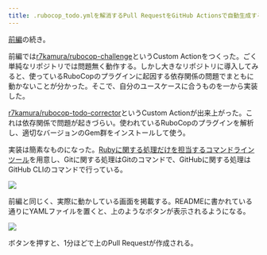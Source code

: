 ```yaml
---
title: .rubocop_todo.ymlを解消するPull RequestをGitHub Actionsで自動生成する (後編)
---
```

[前編](https://r7kamura.com/articles/2022-05-13-rubocop-challenge)の続き。

前編では[r7kamura/rubocop-challenge](https://github.com/r7kamura/rubocop-challenge)というCustom Actionをつくった。ごく単純なリポジトリでは問題無く動作する。しかし大きなリポジトリに導入してみると、使っているRuboCopのプラグインに起因する依存関係の問題でまともに動かないことが分かった。そこで、自分のユースケースに合うものを一から実装した。

[r7kamura/rubocop-todo-corrector](https://github.com/r7kamura/rubocop-todo-corrector)というCustom Actionが出来上がった。これは依存関係で問題が起きづらい。使われているRuboCopのプラグインを解析し、適切なバージョンのGem群をインストールして使う。

実装は簡素なものになった。[Rubyに関する処理だけを担当するコマンドラインツール](https://github.com/r7kamura/rubocop_todo_corrector)を用意し、Gitに関する処理はGitのコマンドで、GitHubに関する処理はGitHub CLIのコマンドで行っている。

![](https://lh3.googleusercontent.com/docs/AG8NV2ZUJOmThD_oX8c6xkPLfXUQR9M_y94ttrCFIBu7PNQ2xiPElBnRCxAmKvOE_-5OSr_J6DMbgbZ5MOxzEBZYt_9AEJMMSRBVS9xteoS7t5znxtOmDVsyFuvdVpJUNapns_eLQ5HVloO_f82-RHJgtFzOmg2FSc8MD1BERBGsskW3Ui1fbyCAlbzDDn-qSzTRIaSX43vbtqwHhEjH_AUZ-htYmiZ-AGWYyFf9vmyOyi1rELD0IlHCUTOAVanhWI4KNP8dCBqVmBTaqCoP4Oyo3hvM8NguCV_b8OVIUwJIKZE1hwOs4377abU1bQ7eg8wJSlDwPzTqjza4117B7IE7DNUrC-W9zQ8tLaRk46lFyN7XV0uqWK5L5nEFwY1gkBVDTLj1LYZDqtzBtx4XOzG10EhjC3_diSFdX_zD7Ln70xqlvwDXFHszAkURMzyKdFJxIfa1zaq0jPJK4JA-p_-qznu0B6IysOjRX-bkMJp3JdgLhs6Rgc27m5xdG3Ykxla9cEN9fpxkzVvkHiTLT64oX0NvGSxJgHtcpSYi1q6J-U4kkRPGIzkjN23ZzhkT28wYuGjuZnS6AR8zjK5yrpCAQg6LLuqEYR7pr9yrFbtE3qVGSVBR3_QbbculBrUmQn_pdHuiecIEoiDFhfllMiy9DsrTUIACCq83BThXc0qvmO9LvKqAP5YkX1zxx-bMyfFJ85NgWvdrLGLW1H3rCq8eXmE-fik_lQYyrpJqe3MLvMe-VfNRATzVXsoz5fA5MHyfG6ojlv6pN_MySyuqRMZXSDKHmpuboYLARYq0ImZEoo-PSC-l1b1yjqk0rMQjcgqLgl_EvRGFqt9_qvIZgtnZ9r3kyPmVPWUur-zyU5ulBltAse6AWjfNWTcktM5TErztp3SiB6IvFJs7NEus07-hbnc_27aSlFz0X3sga0nJmSjsuENDArZhG9-6ArbMDiHO4Q6vdP6jjSpklu1lyibwQR-Jo08U8wKjK1HRZOinxVNmezjZRVbrBp7ChkfT1_Qx61HvvLWx2KjgOl0JUhvR9g3S45g1mvwHLQd_IB71fQQwin__yo4wND2w8bogVFUD689teU55tqqffbljRkcKsflMNtvbAQkvewlX4KzAg6O1maoyMA9vU7SN_0cjznu5LPRQg-sfwPoAsha_JLV4d3NDt4DNTK7zjC1RzyrKOtUKI_w7vjTa5_S-IqeYZCGfRT0On5FC5fYWNJ97uncsZdYYoLySjODUqgmqMFmVeTL7RyUw)

前編と同じく、実際に動かしている画面を掲載する。READMEに書かれている通りにYAMLファイルを置くと、上のようなボタンが表示されるようになる。

![](https://lh3.googleusercontent.com/docs/AG8NV2bp256Xd2We1OKIlXZYNnkr5nnYbpxF3qCuHQu-OKz3GOqwKeNJuVBTDdcCXA5mbYuw9yRyXnZEfBYhIRk-U34alc5uqYjh7RgmTlllXSpADYJVj5ONm8SChHOO7FN6-pvvzQsQVPJ4PFws7MTDz3sVUD2DPpunA9YsPU0dR7YZGVbqxKSbc5sM-rWGQQUDjTBVK0PEst0Jf6OtBxBVXU4ttLoYXlR2FTChTG7HtFdsqeUmTRxbsqo718Xw_2VSrxOvfhFqBXAutT5b4bTmSil65tkUVClphBBzemRE14glZeXw18VivVK0Pe6E1iI-RZYuTcD3jbLBcubTG8iRXNK3Zqs4opArHORR3gCtxHz2sb6LqtyibkqJsRzE6MJxz1fMuhgKqSFZkwlcTJyOQ3jF8i0_wCC_uOXvrCbpicfEkb3Y3HIBflmbW7UsXBFJQEZ4ZWWTk9SZpED3d-5L0sj1D5iOGlk_AlALecIZXJItdBBCAhoYfX_e4HczC-xclB30GyCk0CqvSq4fk_BMMtpGDNsp_WGhJMdrqcAwvcrp6SuqPKFYFK_9JtIsPLROShtw7QLR9AgmJLWXz4if5wM_-c7CYIIChk_M22BdpqrLKKonKT8mLASpUAiiKk60vnkHv3L_utPM-ClGM-8NuLsud17RYvxDTNAzOPI7iaLye3ckb858DEMglECqaREHPntGm4YOc9IspW8lRHlY3gLHlchCOjpFM7M9eaF7lj_mq9bCn_gz6wnPXM_uBD7lXXsMXz-HT_1HbDuEYaLpFf06PcFss-0f9f7M1dDQzh_nQsIUmW321n4GpvaflAilqbuwAcjndIyPamrC9Tb2zPuG6GVvujOpAqVH2znoWwckEY6h4ezgRib4NrOn0USdf9XLY8adVk9jaLincmPpExNP3W07dY2Kh06R1zOxkpB45iv6xrJSTWhgXyroCkLqALEWnP61MT6_01c3bXWhxtv7MCKLBiQfZCYnxYH5k7Bm-ksu9NrXIueV4ePgh7CqaCo7JfPPvniBL0-JNW-yzFKNE5H9xjceizwo4v9tT5nI6YvQodsd8ouZWEWHdi4d0F0gNzx06BFnFa065XTrcrLNCydaX0WkUZ9Iay-2CUXi9_OjNIUV51MlclK1J15lz1Pu80n714oK58Q8NkkUDVoXQl3rGS8x5RlCnekxeO-izBtREVDsnJceCw2Y48VyrK_smFuvg016LFvhvxFdvOieST_IEupciYo8cqrNw7KR1X8c)

ボタンを押すと、1分ほどで上のPull Requestが作成される。
